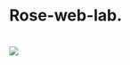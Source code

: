 <h1>Rose-web-lab. <h1>
<img src="https://user-images.githubusercontent.com/88774171/213734436-140ba97b-6eaf-4131-9b41-491d2ab748fe.gif" />
